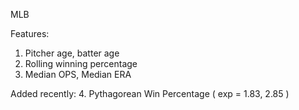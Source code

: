 MLB

Features: 

1. Pitcher age, batter age
2. Rolling winning percentage
3. Median OPS, Median ERA

Added recently:
4. Pythagorean Win Percentage ( exp = 1.83, 2.85 )
